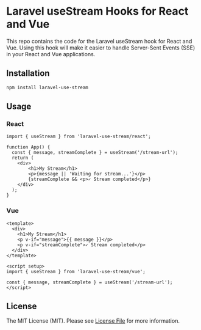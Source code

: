 # Laravel useStream Hooks for React and Vue

This repo contains the code for the Laravel useStream hook for React and Vue. Using this hook will make it easier to handle Server-Sent Events (SSE) in your React and Vue applications.

## Installation

```bash
npm install laravel-use-stream
```

## Usage

### React

```tsx
import { useStream } from 'laravel-use-stream/react';

function App() {
  const { message, streamComplete } = useStream('/stream-url');
  return (
    <div>
        <h1>My Stream</h1>
        <p>{message || 'Waiting for stream...'}</p>
        {streamComplete && <p>✓ Stream completed</p>}
    </div>
  );
}
```

### Vue

```vue
<template>
  <div>
    <h1>My Stream</h1>
    <p v-if="message">{{ message }}</p>
    <p v-if="streamComplete">✓ Stream completed</p>
  </div>
</template>

<script setup>
import { useStream } from 'laravel-use-stream/vue';

const { message, streamComplete } = useStream('/stream-url');
</script>
```

## License

The MIT License (MIT). Please see [License File](LICENSE) for more information. 